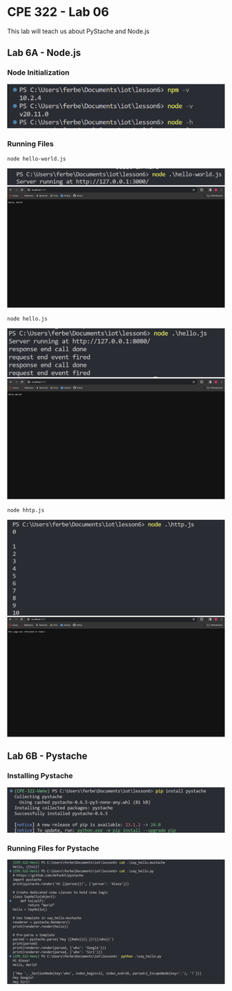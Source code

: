 # CPE 322 - Lab 06

This lab will teach us about PyStache and Node.js

## Lab 6A - Node.js

### Node Initialization

![alt text](image.png)

### Running Files

```sh
node hello-world.js
```

![alt text](image-3.png)
![alt text](image-1.png)

```sh
node hello.js
```

![alt text](image-4.png)
![alt text](image-2.png)

```sh
node hhtp.js
```

![alt text](image-5.png)
![alt text](image-6.png)

## Lab 6B - Pystache

### Installing Pystache

![alt text](image-7.png)

### Running Files for Pystache

![alt text](image-8.png)
